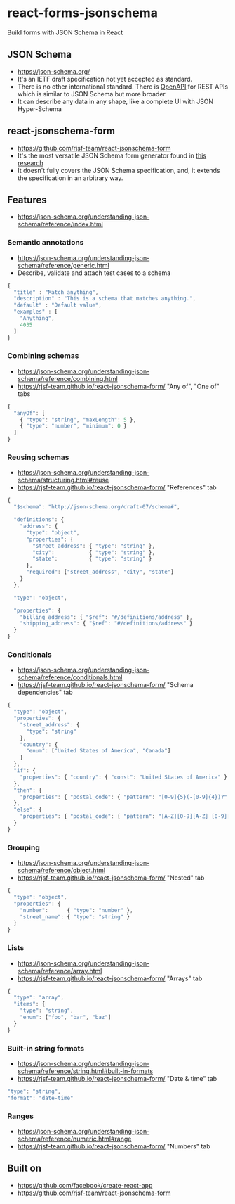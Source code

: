 # react-forms-jsonschema

Build forms with JSON Schema in React

## JSON Schema

- https://json-schema.org/
- It's an IETF draft specification not yet accepted as standard.
- There is no other international standard. There is [OpenAPI](https://www.openapis.org/) for REST APIs which is similar to JSON Schema but more broader.
- It can describe any data in any shape, like a complete UI with JSON Hyper-Schema

## react-jsonschema-form

- https://github.com/rjsf-team/react-jsonschema-form
- It's the most versatile JSON Schema form generator found in [this research](https://github.com/metamn/react-forms)
- It doesn't fully covers the JSON Schema specification, and, it extends the specification in an arbitrary way.

## Features

- https://json-schema.org/understanding-json-schema/reference/index.html

### Semantic annotations

- https://json-schema.org/understanding-json-schema/reference/generic.html
- Describe, validate and attach test cases to a schema

```js
{
  "title" : "Match anything",
  "description" : "This is a schema that matches anything.",
  "default" : "Default value",
  "examples" : [
    "Anything",
    4035
  ]
}
```

### Combining schemas

- https://json-schema.org/understanding-json-schema/reference/combining.html
- https://rjsf-team.github.io/react-jsonschema-form/ "Any of", "One of" tabs

```js
{
  "anyOf": [
    { "type": "string", "maxLength": 5 },
    { "type": "number", "minimum": 0 }
  ]
}
```

### Reusing schemas

- https://json-schema.org/understanding-json-schema/structuring.html#reuse
- https://rjsf-team.github.io/react-jsonschema-form/ "References" tab

```js
{
  "$schema": "http://json-schema.org/draft-07/schema#",

  "definitions": {
    "address": {
      "type": "object",
      "properties": {
        "street_address": { "type": "string" },
        "city":           { "type": "string" },
        "state":          { "type": "string" }
      },
      "required": ["street_address", "city", "state"]
    }
  },

  "type": "object",

  "properties": {
    "billing_address": { "$ref": "#/definitions/address" },
    "shipping_address": { "$ref": "#/definitions/address" }
  }
}
```

### Conditionals

- https://json-schema.org/understanding-json-schema/reference/conditionals.html
- https://rjsf-team.github.io/react-jsonschema-form/ "Schema dependencies" tab

```js
{
  "type": "object",
  "properties": {
    "street_address": {
      "type": "string"
    },
    "country": {
      "enum": ["United States of America", "Canada"]
    }
  },
  "if": {
    "properties": { "country": { "const": "United States of America" } }
  },
  "then": {
    "properties": { "postal_code": { "pattern": "[0-9]{5}(-[0-9]{4})?" } }
  },
  "else": {
    "properties": { "postal_code": { "pattern": "[A-Z][0-9][A-Z] [0-9][A-Z][0-9]" } }
  }
}
```

### Grouping

- https://json-schema.org/understanding-json-schema/reference/object.html
- https://rjsf-team.github.io/react-jsonschema-form/ "Nested" tab

```js
{
  "type": "object",
  "properties": {
    "number":      { "type": "number" },
    "street_name": { "type": "string" }
  }
}
```

### Lists

- https://json-schema.org/understanding-json-schema/reference/array.html
- https://rjsf-team.github.io/react-jsonschema-form/ "Arrays" tab

```js
{
  "type": "array",
  "items": {
    "type": "string",
	"enum": ["foo", "bar", "baz"]
  }
}
```

### Built-in string formats

- https://json-schema.org/understanding-json-schema/reference/string.html#built-in-formats
- https://rjsf-team.github.io/react-jsonschema-form/ "Date & time" tab

```js
"type": "string",
"format": "date-time"
```

### Ranges

- https://json-schema.org/understanding-json-schema/reference/numeric.html#range
- https://rjsf-team.github.io/react-jsonschema-form/ "Numbers" tab

## Built on

- https://github.com/facebook/create-react-app
- https://github.com/rjsf-team/react-jsonschema-form
